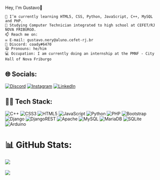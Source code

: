 Hey, I'm Gustavo👋

    🌱 I’m currently learning HTML5, CSS, Python, JavaScript, C++, MySQL and PHP.
    🏫 Studying Computer Technician integrated to high school at CEFET/RJ NOVA FRIBURGO.
    📫 Reach me on:
    ✉️ E-mail: gustavo.nery@aluno.cefet-rj.br
    🤖 Discord: coady#6470
    😄 Pronouns: he/him
    💻 Occupation: I am currently doing an internship at the PMNF - City Hall of Nova Friburgo

## 🌐 Socials:
[![Discord](https://img.shields.io/badge/Discord-%237289DA.svg?logo=discord&logoColor=white)](htttps://discord.gg/Sotíris#3271) [![Instagram](https://img.shields.io/badge/Instagram-%23E4405F.svg?logo=Instagram&logoColor=white)](https://www.instagram.com/gustavonery._/) [![LinkedIn](https://img.shields.io/badge/LinkedIn-%230077B5.svg?logo=linkedin&logoColor=white)](https://www.linkedin.com/in/gustavo-nery-barbosa-67398a248/) 

## 👨‍💻 Tech Stack:
![C++](https://img.shields.io/badge/c++-%2300599C.svg?style=for-the-badge&logo=c%2B%2B&logoColor=white) ![CSS3](https://img.shields.io/badge/css3-%231572B6.svg?style=for-the-badge&logo=css3&logoColor=white) ![HTML5](https://img.shields.io/badge/html5-%23E34F26.svg?style=for-the-badge&logo=html5&logoColor=white) ![JavaScript](https://img.shields.io/badge/javascript-%23323330.svg?style=for-the-badge&logo=javascript&logoColor=%23F7DF1E)  ![Python](https://img.shields.io/badge/python-3670A0?style=for-the-badge&logo=python&logoColor=ffdd54) ![PHP](https://img.shields.io/badge/php-%23777BB4.svg?style=for-the-badge&logo=php&logoColor=white)  ![Bootstrap](https://img.shields.io/badge/bootstrap-%23563D7C.svg?style=for-the-badge&logo=bootstrap&logoColor=white) ![Django](https://img.shields.io/badge/django-%23092E20.svg?style=for-the-badge&logo=django&logoColor=white) ![DjangoREST](https://img.shields.io/badge/DJANGO-REST-ff1709?style=for-the-badge&logo=django&logoColor=white&color=ff1709&labelColor=gray)  ![Apache](https://img.shields.io/badge/apache-%23D42029.svg?style=for-the-badge&logo=apache&logoColor=white)  ![MySQL](https://img.shields.io/badge/mysql-%2300f.svg?style=for-the-badge&logo=mysql&logoColor=white) ![MariaDB](https://img.shields.io/badge/MariaDB-003545?style=for-the-badge&logo=mariadb&logoColor=white) ![SQLite](https://img.shields.io/badge/sqlite-%2307405e.svg?style=for-the-badge&logo=sqlite&logoColor=white) ![Arduino](https://img.shields.io/badge/-Arduino-00979D?style=for-the-badge&logo=Arduino&logoColor=white)
# 📊 GitHub Stats:
![](https://github-readme-streak-stats.herokuapp.com?user=gustavonerywe&theme=dracula)
##### ![](https://github-readme-stats.vercel.app/api/top-langs/?username=gustavonerywe&theme=dracula&hide_border=false&include_all_commits=true&count_private=true&layout=compact)

